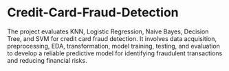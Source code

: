 # Credit-Card-Fraud-Detection
The project evaluates KNN, Logistic Regression, Naive Bayes, Decision Tree, and SVM for credit card fraud detection. It involves data acquisition, preprocessing, EDA, transformation, model training, testing, and evaluation to develop a reliable predictive model for identifying fraudulent transactions and reducing financial risks.
